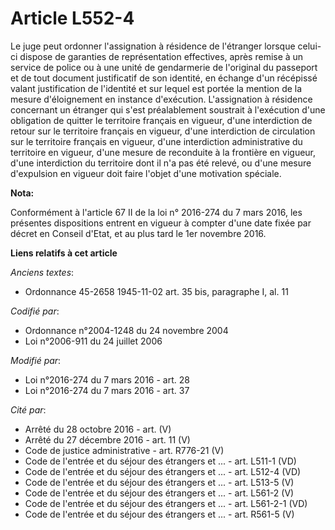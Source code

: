 # Article L552-4

Le juge peut ordonner l'assignation à résidence de l'étranger lorsque celui-ci dispose de garanties de représentation
effectives, après remise à un service de police ou à une unité de gendarmerie de l'original du passeport et de tout document
justificatif de son identité, en échange d'un récépissé valant justification de l'identité et sur lequel est portée la
mention de la mesure d'éloignement en instance d'exécution. L'assignation à résidence concernant un étranger qui s'est
préalablement soustrait à l'exécution d'une obligation de quitter le territoire français en vigueur, d'une interdiction de
retour sur le territoire français en vigueur, d'une interdiction de circulation sur le territoire français en vigueur, d'une
interdiction administrative du territoire en vigueur, d'une mesure de reconduite à la frontière en vigueur, d'une
interdiction du territoire dont il n'a pas été relevé, ou d'une mesure d'expulsion en vigueur doit faire l'objet d'une
motivation spéciale.

**Nota:**

Conformément à l'article 67 II de la loi n° 2016-274 du 7 mars 2016, les présentes dispositions entrent en vigueur à compter
d'une date fixée par décret en Conseil d'Etat, et au plus tard le 1er novembre 2016.

**Liens relatifs à cet article**

_Anciens textes_:

  - Ordonnance 45-2658 1945-11-02 art. 35 bis, paragraphe I, al. 11

_Codifié par_:

  - Ordonnance n°2004-1248 du 24 novembre 2004
  - Loi n°2006-911 du 24 juillet 2006

_Modifié par_:

  - Loi n°2016-274 du 7 mars 2016 - art. 28
  - Loi n°2016-274 du 7 mars 2016 - art. 37

_Cité par_:

  - Arrêté du 28 octobre 2016 - art. (V)
  - Arrêté du 27 décembre 2016 - art. 11 (V)
  - Code de justice administrative - art. R776-21 (V)
  - Code de l'entrée et du séjour des étrangers et ... - art. L511-1 (VD)
  - Code de l'entrée et du séjour des étrangers et ... - art. L512-4 (VD)
  - Code de l'entrée et du séjour des étrangers et ... - art. L513-5 (V)
  - Code de l'entrée et du séjour des étrangers et ... - art. L561-2 (V)
  - Code de l'entrée et du séjour des étrangers et ... - art. L561-2-1 (VD)
  - Code de l'entrée et du séjour des étrangers et ... - art. R561-5 (V)
